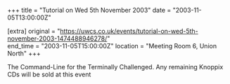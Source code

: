 +++
title = "Tutorial on Wed 5th November 2003"
date = "2003-11-05T13:00:00Z"

[extra]
original = "https://uwcs.co.uk/events/tutorial-on-wed-5th-november-2003-1474488946278/"    
end_time = "2003-11-05T15:00:00Z"
location = "Meeting Room 6, Union North"
+++

The Command-Line for the Terminally Challenged. Any remaining Knoppix CDs will be sold at this event

